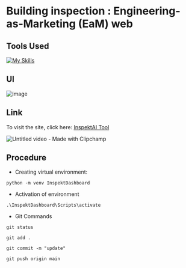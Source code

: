 # Building inspection : Engineering-as-Marketing (EaM) web

## Tools Used

[![My Skills](https://skillicons.dev/icons?i=python,javascript,html,css&theme=light)](https://skillicons.dev)


## UI

![image](https://github.com/user-attachments/assets/4ba8c3bc-b9d9-4572-9e44-cabb532f43b4)


## Link
To visit the site, click here: [InspektAI Tool](https://freebuildinginspection.onrender.com/)


![Untitled video - Made with Clipchamp](https://github.com/user-attachments/assets/f66157ef-1ee8-4170-b4c9-60602ad19fdf)



## Procedure

- Creating virtual environment:
```
python -m venv InspektDashboard
```

- Activation of environment
```
.\InspektDashboard\Scripts\activate
```
  
- Git Commands
```
git status
```

```
git add .
```

```
git commit -m "update"
```

```
git push origin main
```
